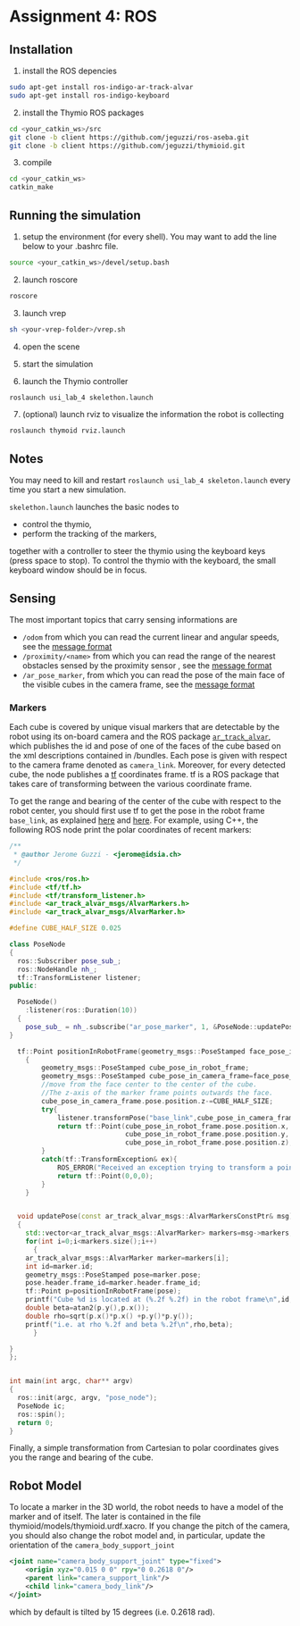 Assignment 4: ROS
===================

Installation
------------

1. install the ROS depencies

  ```bash
  sudo apt-get install ros-indigo-ar-track-alvar
  sudo apt-get install ros-indigo-keyboard
  ```

2. install the Thymio ROS packages

  ```bash
  cd <your_catkin_ws>/src
  git clone -b client https://github.com/jeguzzi/ros-aseba.git
  git clone -b client https://github.com/jeguzzi/thymioid.git
  ```

3. compile

  ```bash
  cd <your_catkin_ws>
  catkin_make
  ```


Running the simulation
---------------------

1. setup the environment (for every shell). You may want to add the line below to your .bashrc file.

  ```bash
  source <your_catkin_ws>/devel/setup.bash
  ```

2. launch roscore

  ```bash
  roscore
  ```

3. launch vrep

  ```bash
  sh <your-vrep-folder>/vrep.sh
  ```

4. open the scene

5. start the simulation

6. launch the Thymio controller

  ```bash
  roslaunch usi_lab_4 skelethon.launch
  ```

7. (optional) launch rviz to visualize the information the robot is collecting

  ```bash
  roslaunch thymoid rviz.launch
  ```




Notes
----

You may need to kill and restart
`roslaunch usi_lab_4 skeleton.launch`
every time you start a new simulation.


`skelethon.launch` launches the basic nodes to


* control the thymio,
* perform the tracking of the markers,

together with a controller to steer the thymio using the keyboard keys (press space to stop). To control the thymio with the keyboard, the small keyboard window should be in focus.


Sensing
-------

The most important topics that carry sensing informations are

* `/odom` from which you can read the current linear and angular speeds, see the [message format](http://docs.ros.org/api/nav_msgs/html/msg/Odometry.html)
* `/proximity/<name>` from which you can read the range of the nearest obstacles sensed by the proximity sensor <name>, see the [message format](http://docs.ros.org/api/sensor_msgs/html/msg/Range.html)
* `/ar_pose_marker`, from which you can read the pose of the main face of the visible cubes in the camera frame, see the [message format](http://docs.ros.org/api/ar_track_alvar/html/msg/AlvarMarkers.html)

### Markers

Each cube is covered by unique visual markers that are detectable by the robot using its on-board
camera and the ROS package [`ar_track_alvar`](http://wiki.ros.org/ar_track_alvar), which publishes the id and pose of one of the faces of the cube based on the xml descriptions contained in /bundles. Each pose is given with respect to the camera frame denoted as `camera_link`. Moreover, for every detected cube, the node publishes a [tf](http://wiki.ros.org/tf) coordinates frame. tf is a ROS package that takes care of transforming between the various coordinate frame.

To get the range and bearing of the center of the cube with respect to the robot center, you should first use tf to get the pose in the robot frame `base_link`, as explained [here](http://wiki.ros.org/tf/Overview/Transformations) and [here](http://wiki.ros.org/navigation/Tutorials/RobotSetup/TF). For example, using C++, the following ROS node print the polar coordinates of recent markers:

```c++
/**
 * @author Jerome Guzzi - <jerome@idsia.ch>
 */

#include <ros/ros.h>
#include <tf/tf.h>
#include <tf/transform_listener.h>
#include <ar_track_alvar_msgs/AlvarMarkers.h>
#include <ar_track_alvar_msgs/AlvarMarker.h>

#define CUBE_HALF_SIZE 0.025

class PoseNode
{
  ros::Subscriber pose_sub_;
  ros::NodeHandle nh_;
  tf::TransformListener listener;
public:

  PoseNode()
    :listener(ros::Duration(10))
  {
    pose_sub_ = nh_.subscribe("ar_pose_marker", 1, &PoseNode::updatePose, this);
}

  tf::Point positionInRobotFrame(geometry_msgs::PoseStamped face_pose_in_camera_frame)
    {
        geometry_msgs::PoseStamped cube_pose_in_robot_frame;
        geometry_msgs::PoseStamped cube_pose_in_camera_frame=face_pose_in_camera_frame;
        //move from the face center to the center of the cube.
        //The z-axis of the marker frame points outwards the face.
        cube_pose_in_camera_frame.pose.position.z-=CUBE_HALF_SIZE;
        try{
            listener.transformPose("base_link",cube_pose_in_camera_frame,cube_pose_in_robot_frame);
            return tf::Point(cube_pose_in_robot_frame.pose.position.x,
                             cube_pose_in_robot_frame.pose.position.y,
                             cube_pose_in_robot_frame.pose.position.z);
        }
        catch(tf::TransformException& ex){
            ROS_ERROR("Received an exception trying to transform a point from \"%s\" to \"base_link\": %s",                face_pose_in_camera_frame.header.frame_id.c_str(),  ex.what());
            return tf::Point(0,0,0);
        }
    }


  void updatePose(const ar_track_alvar_msgs::AlvarMarkersConstPtr& msg)
  {
    std::vector<ar_track_alvar_msgs::AlvarMarker> markers=msg->markers;
    for(int i=0;i<markers.size();i++)
      {
	ar_track_alvar_msgs::AlvarMarker marker=markers[i];
	int id=marker.id;
	geometry_msgs::PoseStamped pose=marker.pose;
	pose.header.frame_id=marker.header.frame_id;
	tf::Point p=positionInRobotFrame(pose);
	printf("Cube %d is located at (%.2f %.2f) in the robot frame\n",id,p.x(),p.y());
	double beta=atan2(p.y(),p.x());
	double rho=sqrt(p.x()*p.x() +p.y()*p.y());
	printf("i.e. at rho %.2f and beta %.2f\n",rho,beta);
      }

}
};


int main(int argc, char** argv)
{
  ros::init(argc, argv, "pose_node");
  PoseNode ic;
  ros::spin();
  return 0;
}
```


Finally, a simple transformation from Cartesian to polar coordinates gives you the range and bearing of the cube.


Robot Model
----------

To locate a marker in the 3D world, the robot needs to have a model of the marker and of itself.
The later is contained in the file thymioid/models/thymioid.urdf.xacro. If you change the pitch of the camera, you should also change the robot model and, in particular, update the orientation of the  `camera_body_support_joint`
```xml
<joint name="camera_body_support_joint" type="fixed">
    <origin xyz="0.015 0 0" rpy="0 0.2618 0"/>
    <parent link="camera_support_link"/>
    <child link="camera_body_link"/>
</joint>
```

which by default is tilted by 15 degrees (i.e. 0.2618 rad).
